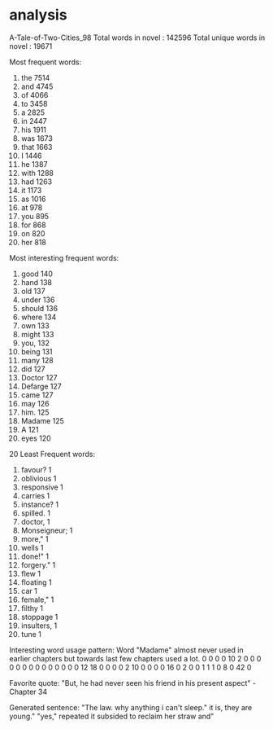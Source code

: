 # analysis


A-Tale-of-Two-Cities_98
Total words in novel : 142596
Total unique words in novel : 19671

Most frequent words:
1. the 7514
2. and 4745
3. of 4066
4. to 3458
5. a 2825
6. in 2447
7. his 1911
8. was 1673
9. that 1663
10. I 1446
11. he 1387
12. with 1288
13. had 1263
14. it 1173
15. as 1016
16. at 978
17. you 895
18. for 868
19. on 820
20. her 818

Most interesting frequent words: 
1. good 140
2. hand 138
3. old 137
4. under 136
5. should 136
6. where 134
7. own 133
8. might 133
9. you, 132
10. being 131
11. many 128
12. did 127
13. Doctor 127
14. Defarge 127
15. came 127
16. may 126
17. him. 125
18. Madame 125
19. A 121
20. eyes 120

20 Least Frequent words:  
1. favour? 1
2. oblivious 1
3. responsive 1
4. carries 1
5. instance? 1
6. spilled. 1
7. doctor, 1
8. Monseigneur; 1
9. more," 1
10. wells 1
11. done!" 1
12. forgery." 1
13. flew 1
14. floating 1
15. car 1
16. female," 1
17. filthy 1
18. stoppage 1
19. insulters, 1
20. tune 1

Interesting word usage pattern: 
Word "Madame" almost never used in earlier chapters but towards last few chapters used a lot.
0 0 0 0 10 2 0 0 0 0 0 0 0 0 0 0 0 0 0 0 12 18 0 0 0 0 2 10 0 0 0 0 16 0 2 0 0 1 1 1 0 8 0 42 0 

Favorite quote:
 "But, he had never seen his friend in his present aspect" - Chapter 34

Generated sentence:
"The law. why anything i can't sleep." it is, they are young." "yes," repeated it subsided to reclaim her straw and"



